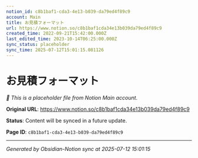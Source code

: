 ```yaml
---
notion_id: c8b1baf1-cda3-4e13-b039-da79ed4f89c9
account: Main
title: お見積フォーマット
url: https://www.notion.so/c8b1baf1cda34e13b039da79ed4f89c9
created_time: 2022-09-21T15:42:00.000Z
last_edited_time: 2023-10-14T06:25:00.000Z
sync_status: placeholder
sync_time: 2025-07-12T15:01:15.081126
---
```


# お見積フォーマット

*🔄 This is a placeholder file from Notion Main account.*

**Original URL**: https://www.notion.so/c8b1baf1cda34e13b039da79ed4f89c9

**Status**: Content will be synced in a future update.

**Page ID**: `c8b1baf1-cda3-4e13-b039-da79ed4f89c9`

---

*Generated by Obsidian-Notion sync at 2025-07-12 15:01:15*
